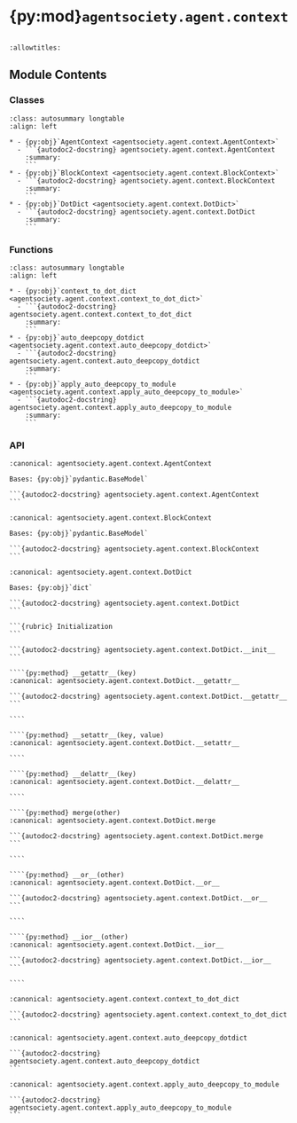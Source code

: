 # {py:mod}`agentsociety.agent.context`

```{py:module} agentsociety.agent.context
```

```{autodoc2-docstring} agentsociety.agent.context
:allowtitles:
```

## Module Contents

### Classes

````{list-table}
:class: autosummary longtable
:align: left

* - {py:obj}`AgentContext <agentsociety.agent.context.AgentContext>`
  - ```{autodoc2-docstring} agentsociety.agent.context.AgentContext
    :summary:
    ```
* - {py:obj}`BlockContext <agentsociety.agent.context.BlockContext>`
  - ```{autodoc2-docstring} agentsociety.agent.context.BlockContext
    :summary:
    ```
* - {py:obj}`DotDict <agentsociety.agent.context.DotDict>`
  - ```{autodoc2-docstring} agentsociety.agent.context.DotDict
    :summary:
    ```
````

### Functions

````{list-table}
:class: autosummary longtable
:align: left

* - {py:obj}`context_to_dot_dict <agentsociety.agent.context.context_to_dot_dict>`
  - ```{autodoc2-docstring} agentsociety.agent.context.context_to_dot_dict
    :summary:
    ```
* - {py:obj}`auto_deepcopy_dotdict <agentsociety.agent.context.auto_deepcopy_dotdict>`
  - ```{autodoc2-docstring} agentsociety.agent.context.auto_deepcopy_dotdict
    :summary:
    ```
* - {py:obj}`apply_auto_deepcopy_to_module <agentsociety.agent.context.apply_auto_deepcopy_to_module>`
  - ```{autodoc2-docstring} agentsociety.agent.context.apply_auto_deepcopy_to_module
    :summary:
    ```
````

### API

````{py:class} AgentContext
:canonical: agentsociety.agent.context.AgentContext

Bases: {py:obj}`pydantic.BaseModel`

```{autodoc2-docstring} agentsociety.agent.context.AgentContext
```

````

````{py:class} BlockContext
:canonical: agentsociety.agent.context.BlockContext

Bases: {py:obj}`pydantic.BaseModel`

```{autodoc2-docstring} agentsociety.agent.context.BlockContext
```

````

`````{py:class} DotDict(*args, **kwargs)
:canonical: agentsociety.agent.context.DotDict

Bases: {py:obj}`dict`

```{autodoc2-docstring} agentsociety.agent.context.DotDict
```

```{rubric} Initialization
```

```{autodoc2-docstring} agentsociety.agent.context.DotDict.__init__
```

````{py:method} __getattr__(key)
:canonical: agentsociety.agent.context.DotDict.__getattr__

```{autodoc2-docstring} agentsociety.agent.context.DotDict.__getattr__
```

````

````{py:method} __setattr__(key, value)
:canonical: agentsociety.agent.context.DotDict.__setattr__

````

````{py:method} __delattr__(key)
:canonical: agentsociety.agent.context.DotDict.__delattr__

````

````{py:method} merge(other)
:canonical: agentsociety.agent.context.DotDict.merge

```{autodoc2-docstring} agentsociety.agent.context.DotDict.merge
```

````

````{py:method} __or__(other)
:canonical: agentsociety.agent.context.DotDict.__or__

```{autodoc2-docstring} agentsociety.agent.context.DotDict.__or__
```

````

````{py:method} __ior__(other)
:canonical: agentsociety.agent.context.DotDict.__ior__

```{autodoc2-docstring} agentsociety.agent.context.DotDict.__ior__
```

````

`````

````{py:function} context_to_dot_dict(context: typing.Union[agentsociety.agent.context.AgentContext, agentsociety.agent.context.BlockContext]) -> agentsociety.agent.context.DotDict
:canonical: agentsociety.agent.context.context_to_dot_dict

```{autodoc2-docstring} agentsociety.agent.context.context_to_dot_dict
```
````

````{py:function} auto_deepcopy_dotdict(func)
:canonical: agentsociety.agent.context.auto_deepcopy_dotdict

```{autodoc2-docstring} agentsociety.agent.context.auto_deepcopy_dotdict
```
````

````{py:function} apply_auto_deepcopy_to_module(module)
:canonical: agentsociety.agent.context.apply_auto_deepcopy_to_module

```{autodoc2-docstring} agentsociety.agent.context.apply_auto_deepcopy_to_module
```
````

